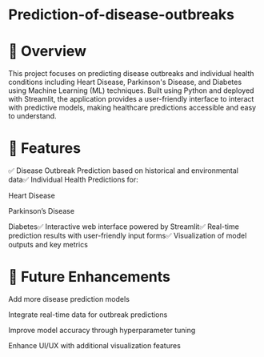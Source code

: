# Prediction-of-disease-outbreaks
# 📖 Overview

This project focuses on predicting disease outbreaks and individual health conditions including Heart Disease, Parkinson's Disease, and Diabetes using Machine Learning (ML) techniques. Built using Python and deployed with Streamlit, the application provides a user-friendly interface to interact with predictive models, making healthcare predictions accessible and easy to understand.

# 🚀 Features

✅ Disease Outbreak Prediction based on historical and environmental data✅ Individual Health Predictions for:

Heart Disease

Parkinson’s Disease

Diabetes✅ Interactive web interface powered by Streamlit✅ Real-time prediction results with user-friendly input forms✅ Visualization of model outputs and key metrics

# 📢 Future Enhancements

Add more disease prediction models

Integrate real-time data for outbreak predictions

Improve model accuracy through hyperparameter tuning

Enhance UI/UX with additional visualization features

